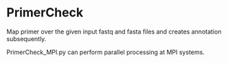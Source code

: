 PrimerCheck
===========

Map primer over the given input fastq and fasta files and creates annotation subsequently.

PrimerCheck_MPI.py can perform parallel processing at MPI systems.
